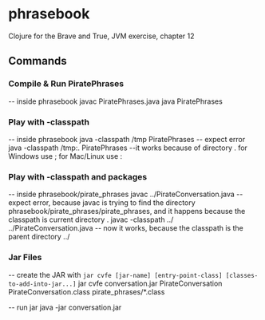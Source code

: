 # phrasebook
Clojure for the Brave and True, JVM exercise, chapter 12

## Commands

### Compile & Run PiratePhrases
-- inside phrasebook
javac PiratePhrases.java
java PiratePhrases

### Play with -classpath
-- inside phrasebook
java -classpath /tmp PiratePhrases -- expect error
java -classpath /tmp:. PiratePhrases --it works because of directory . for Windows use ; for Mac/Linux use :

### Play with -classpath and packages
-- inside phrasebook/pirate_phrases
javac ../PirateConversation.java -- expect error, because javac is trying to find the directory phrasebook/pirate_phrases/pirate_phrases, and it happens because the classpath is current directory .
javac -classpath ../ ../PirateConversation.java -- now it works, because the classpath is the parent directory ../

### Jar Files
-- create the JAR with `jar cvfe [jar-name] [entry-point-class] [classes-to-add-into-jar...]`
jar cvfe conversation.jar PirateConversation PirateConversation.class pirate_phrases/*.class

-- run jar
java -jar conversation.jar
